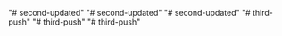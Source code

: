 "# second-updated" 
"# second-updated" 
"# second-updated" 
"# third-push" 
"# third-push" 
"# third-push" 
